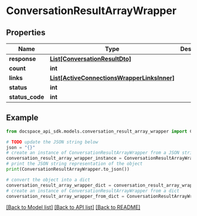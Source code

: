 # ConversationResultArrayWrapper

## Properties

Name | Type | Description | Notes
------------ | ------------- | ------------- | -------------
**response** | [**List[ConversationResultDto]**](ConversationResultDto.md) |  | [optional] 
**count** | **int** |  | [optional] 
**links** | [**List[ActiveConnectionsWrapperLinksInner]**](ActiveConnectionsWrapperLinksInner.md) |  | [optional] 
**status** | **int** |  | [optional] 
**status_code** | **int** |  | [optional] 

## Example

```python
from docspace_api_sdk.models.conversation_result_array_wrapper import ConversationResultArrayWrapper

# TODO update the JSON string below
json = "{}"
# create an instance of ConversationResultArrayWrapper from a JSON string
conversation_result_array_wrapper_instance = ConversationResultArrayWrapper.from_json(json)
# print the JSON string representation of the object
print(ConversationResultArrayWrapper.to_json())

# convert the object into a dict
conversation_result_array_wrapper_dict = conversation_result_array_wrapper_instance.to_dict()
# create an instance of ConversationResultArrayWrapper from a dict
conversation_result_array_wrapper_from_dict = ConversationResultArrayWrapper.from_dict(conversation_result_array_wrapper_dict)
```
[[Back to Model list]](../README.md#documentation-for-models) [[Back to API list]](../README.md#documentation-for-api-endpoints) [[Back to README]](../README.md)



